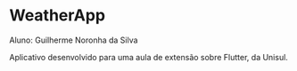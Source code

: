 # WeatherApp

Aluno: Guilherme Noronha da Silva

Aplicativo desenvolvido para uma aula de extensão sobre Flutter, da Unisul.
